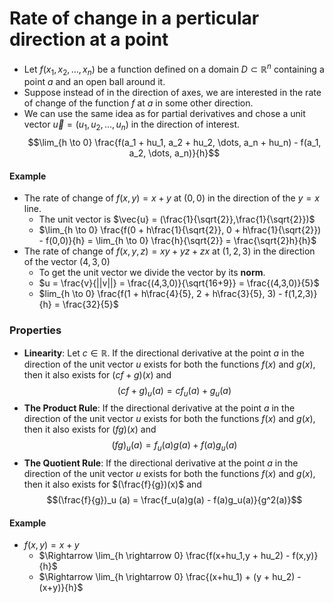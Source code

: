 # Rate of change in a perticular direction at a point

- Let $f(x_1,x_2, \dots, x_n)$ be a function defined on a domain $D \subset \mathbb{R}^n$ containing a point $a$ and an open ball around it.
- Suppose instead of in the direction of axes, we are interested in the rate of change of the function $f$ at $a$ in some other direction.
- We can use the same idea as for partial derivatives and chose a unit vector $\vec{u} = (u_1, u_2, \dots, u_n)$ in the direction of interest.
  $$\lim_{h \to 0} \frac{f(a_1 + hu_1, a_2 + hu_2, \dots, a_n + hu_n) - f(a_1, a_2, \dots, a_n)}{h}$$

#### Example

- The rate of change of $f(x,y) = x+y$ at $(0,0)$ in the direction of the $y=x$ line.
  - The unit vector is $\vec{u} = (\frac{1}{\sqrt{2}},\frac{1}{\sqrt{2}})$
  - $\lim_{h \to 0} \frac{f(0 + h\frac{1}{\sqrt{2}}, 0 + h\frac{1}{\sqrt{2}}) - f(0,0)}{h} = \lim_{h \to 0} \frac{h}{\sqrt{2}} = \frac{\sqrt{2}h}{h}$
- The rate of change of $f(x,y,z) = xy + yz + zx$ at $(1,2,3)$ in the direction of the vector $(4,3,0)$
  - To get the unit vector we divide the vector by its **norm**.
  - $u = \frac{v}{||v||} = \frac{(4,3,0)}{\sqrt{16+9}} = \frac{(4,3,0)}{5}$
  - $lim_{h \to 0} \frac{f(1 + h\frac{4}{5}, 2 + h\frac{3}{5}, 3) - f(1,2,3)}{h} = \frac{32}{5}$

### Properties

- **Linearity**: Let $c \in \mathbb{R}$. If the directional derivative at the point $a$ in the direction of the unit vector $u$ exists for both the functions $f(x) \text{ and } g(x)$, then it also exists for $(cf + g)(x)$ and
  $$(cf + g)_u (a) = cf_u(a)+g_u(a)$$
- **The Product Rule**: If the directional derivative at the point $a$ in the direction of the unit vector $u$ exists for both the functions $f(x) \text{ and } g(x)$, then it also exists for $(fg)(x)$ and
  $$(fg)_u (a) = f_u(a)g(a) + f(a)g_u(a)$$
- **The Quotient Rule**: If the directional derivative at the point $a$ in the direction of the unit vector $u$ exists for both the functions $f(x) \text{ and } g(x)$, then it also exists for $(\frac{f}{g})(x)$ and
  $$(\frac{f}{g})_u (a) = \frac{f_u(a)g(a) - f(a)g_u(a)}{g^2(a)}$$

#### Example

- $f(x,y) = x +y$
  - $\Rightarrow \lim_{h \rightarrow 0} \frac{f(x+hu_1,y + hu_2) - f(x,y)}{h}$
  - $\Rightarrow \lim_{h \rightarrow 0} \frac{(x+hu_1) + (y + hu_2) - (x+y)}{h}$
